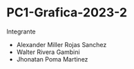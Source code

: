 # PC1-Grafica-2023-2
Integrante
- Alexander Miller Rojas Sanchez
- Walter Rivera Gambini
- Jhonatan Poma Martinez
